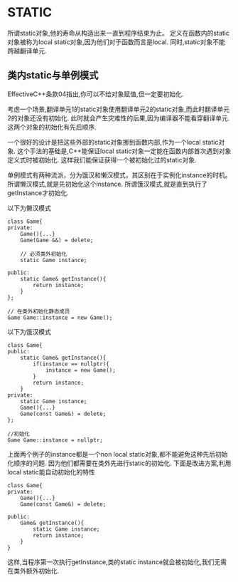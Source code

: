 # STATIC

所谓static对象,他的寿命从构造出来一直到程序结束为止。
定义在函数内的static对象被称为local static对象,因为他们对于函数而言是local.
同时,static对象不能跨越翻译单元.

## 类内static与单例模式

EffectiveC++条款04指出,你可以不给对象赋值,但一定要初始化.

考虑一个场景,翻译单元1的static对象使用翻译单元2的static对象,而此时翻译单元2的对象还没有初始化.
此时就会产生灾难性的后果,因为编译器不能看穿翻译单元.这两个对象的初始化有先后顺序.

一个很好的设计是把这些外部的static对象挪到函数内部,作为一个local static对象.
这个手法的基础是,C++能保证local static对象一定能在函数内部首次遇到对象定义式时被初始化.
这样我们能保证获得一个被初始化过的static对象.

单例模式有两种流派，分为饿汉和懒汉模式，其区别在于实例化instance的时机。
所谓懒汉模式,就是先初始化这个instance.
所谓饿汉模式,就是直到执行了getInstance才初始化.

以下为懒汉模式
```
class Game{
private:
    Game(){...}
    Game(Game &&) = delete;

    // 必须类外初始化
    static Game instance;

public:
    static Game& getInstance(){
        return instance;
    }
};

// 在类外初始化静态成员
Game Game::instance = new Game();
```

以下为饿汉模式
```
class Game{
public:
    static Game& getInstance(){
        if(instance == nullptr){
            instance = new Game();
        }
        return instance;
    }
private:
    static Game instance;
    Game(){...}
    Game(const Game&) = delete;
};

//初始化
Game Game::instance = nullptr;
```

上面两个例子的instance都是一个non local static对象,都不能避免这种先后初始化顺序的问题.
因为他们都需要在类外先进行static的初始化.
下面是改进方案,利用local static能自动初始化的特性

```
class Game{
private:
    Game(){...}
    Game(const Game&) = delete;

public:
    Game& getInstance(){
        static Game instance;
        return instance;
    }
}
```

这样,当程序第一次执行getInstance,类的static instance就会被初始化,我们无需在类外额外初始化.